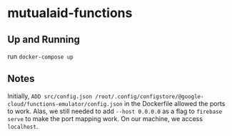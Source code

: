 # mutualaid-functions

## Up and Running

run `docker-compose up`

## Notes

Initially, `ADD src/config.json /root/.config/configstore/@google-cloud/functions-emulator/config.json` in the Dockerfile allowed the ports to work.
Alas, we still needed to add `--host 0.0.0.0` as a flag to `firebase serve` to make the port mapping work. On our machine, we access `localhost`.
